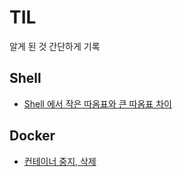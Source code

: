 # TIL

알게 된 것 간단하게 기록

## Shell

- [Shell 에서 작은 따옴표와 큰 따옴표 차이](./src/shell/double_quotes_and_single_quotes.md)

## Docker

- [컨테이너 중지, 삭제](./src/docker/remove_container.md)
